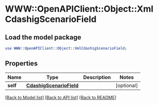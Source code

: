 # WWW::OpenAPIClient::Object::XmlCdashigScenarioField

## Load the model package
```perl
use WWW::OpenAPIClient::Object::XmlCdashigScenarioField;
```

## Properties
Name | Type | Description | Notes
------------ | ------------- | ------------- | -------------
**self** | [**CdashigScenarioField**](CdashigScenarioField.md) |  | [optional] 

[[Back to Model list]](../README.md#documentation-for-models) [[Back to API list]](../README.md#documentation-for-api-endpoints) [[Back to README]](../README.md)


